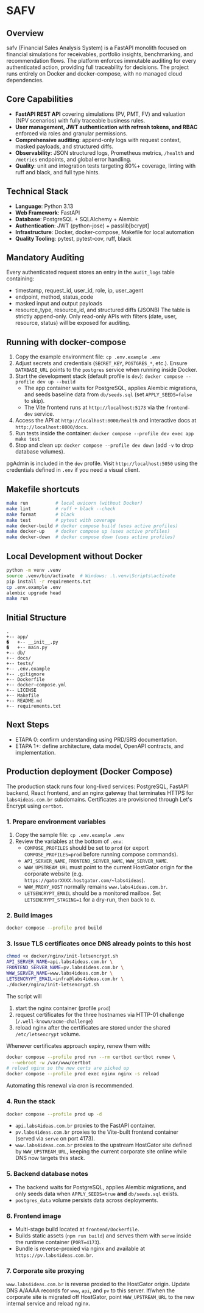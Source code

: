 ﻿# SAFV

## Overview
safv (Financial Sales Analysis System) is a FastAPI monolith focused on financial simulations for receivables, portfolio insights, benchmarking, and recommendation flows. The platform enforces immutable auditing for every authenticated action, providing full traceability for decisions. The project runs entirely on Docker and docker-compose, with no managed cloud dependencies.

## Core Capabilities
- **FastAPI REST API** covering simulations (PV, PMT, FV) and valuation (NPV scenarios) with fully traceable business rules.
- **User management, JWT authentication with refresh tokens, and RBAC** enforced via roles and granular permissions.
- **Comprehensive auditing**: append-only logs with request context, masked payloads, and structured diffs.
- **Observability**: JSON structured logs, Prometheus metrics, `/health` and `/metrics` endpoints, and global error handling.
- **Quality**: unit and integration tests targeting 80%+ coverage, linting with ruff and black, and full type hints.

## Technical Stack
- **Language**: Python 3.13
- **Web Framework**: FastAPI
- **Database**: PostgreSQL + SQLAlchemy + Alembic
- **Authentication**: JWT (python-jose) + passlib[bcrypt]
- **Infrastructure**: Docker, docker-compose, Makefile for local automation
- **Quality Tooling**: pytest, pytest-cov, ruff, black

## Mandatory Auditing
Every authenticated request stores an entry in the `audit_logs` table containing:
- timestamp, request_id, user_id, role, ip, user_agent
- endpoint, method, status_code
- masked input and output payloads
- resource_type, resource_id, and structured diffs (JSONB)
The table is strictly append-only. Only read-only APIs with filters (date, user, resource, status) will be exposed for auditing.

## Running with docker-compose
1. Copy the example environment file: `cp .env.example .env`
2. Adjust secrets and credentials (`SECRET_KEY`, `POSTGRES_*`, etc.). Ensure `DATABASE_URL` points to the `postgres` service when running inside Docker.
3. Start the development stack (default profile is `dev`): `docker compose --profile dev up --build`
   - The app container waits for PostgreSQL, applies Alembic migrations, and seeds baseline data from `db/seeds.sql` (set `APPLY_SEEDS=false` to skip).
   - The Vite frontend runs at `http://localhost:5173` via the `frontend-dev` service.
4. Access the API at `http://localhost:8000/health` and interactive docs at `http://localhost:8000/docs`.
5. Run tests inside the container: `docker compose --profile dev exec app make test`
6. Stop and clean up: `docker compose --profile dev down` (add `-v` to drop database volumes).

pgAdmin is included in the `dev` profile. Visit `http://localhost:5050` using the credentials defined in `.env` if you need a visual client.

## Makefile shortcuts
```bash
make run          # local uvicorn (without Docker)
make lint         # ruff + black --check
make format       # black
make test         # pytest with coverage
make docker-build # docker compose build (uses active profiles)
make docker-up    # docker compose up (uses active profiles)
make docker-down  # docker compose down (uses active profiles)
```

## Local Development without Docker
```bash
python -m venv .venv
source .venv/bin/activate  # Windows: .\.venv\Scripts\activate
pip install -r requirements.txt
cp .env.example .env
alembic upgrade head
make run
```

## Initial Structure
```
.
+-- app/
�   +-- __init__.py
�   +-- main.py
+-- db/
+-- docs/
+-- tests/
+-- .env.example
+-- .gitignore
+-- Dockerfile
+-- docker-compose.yml
+-- LICENSE
+-- Makefile
+-- README.md
+-- requirements.txt
```

## Next Steps
- ETAPA 0: confirm understanding using PRD/SRS documentation.
- ETAPA 1+: define architecture, data model, OpenAPI contracts, and implementation.

## Production deployment (Docker Compose)
The production stack runs four long-lived services: PostgreSQL, FastAPI backend, React frontend, and an nginx gateway that terminates HTTPS for `labs4ideas.com.br` subdomains. Certificates are provisioned through Let's Encrypt using `certbot`.

### 1. Prepare environment variables
1. Copy the sample file: `cp .env.example .env`
2. Review the variables at the bottom of `.env`:
   - `COMPOSE_PROFILES` should be set to `prod` (or export `COMPOSE_PROFILES=prod` before running compose commands).
   - `API_SERVER_NAME`, `FRONTEND_SERVER_NAME`, `WWW_SERVER_NAME`.
   - `WWW_UPSTREAM_URL` must point to the current HostGator origin for the corporate website (e.g. `https://gatorXXXX.hostgator.com/~labs4ideas`).
   - `WWW_PROXY_HOST` normally remains `www.labs4ideas.com.br`.
   - `LETSENCRYPT_EMAIL` should be a monitored mailbox. Set `LETSENCRYPT_STAGING=1` for a dry-run, then back to `0`.

### 2. Build images
```bash
docker compose --profile prod build
```

### 3. Issue TLS certificates once DNS already points to this host
```bash
chmod +x docker/nginx/init-letsencrypt.sh
API_SERVER_NAME=api.labs4ideas.com.br \
FRONTEND_SERVER_NAME=pv.labs4ideas.com.br \
WWW_SERVER_NAME=www.labs4ideas.com.br \
LETSENCRYPT_EMAIL=infra@labs4ideas.com.br \
./docker/nginx/init-letsencrypt.sh
```
The script will
1. start the nginx container (profile `prod`)
2. request certificates for the three hostnames via HTTP-01 challenge (`/.well-known/acme-challenge`)
3. reload nginx after the certificates are stored under the shared `/etc/letsencrypt` volume.

Whenever certificates approach expiry, renew them with:
```bash
docker compose --profile prod run --rm certbot certbot renew \
  --webroot -w /var/www/certbot
# reload nginx so the new certs are picked up
docker compose --profile prod exec nginx nginx -s reload
```
Automating this renewal via cron is recommended.

### 4. Run the stack
```bash
docker compose --profile prod up -d
```
- `api.labs4ideas.com.br` proxies to the FastAPI container.
- `pv.labs4ideas.com.br` proxies to the Vite-built frontend container (served via `serve` on port 4173).
- `www.labs4ideas.com.br` proxies to the upstream HostGator site defined by `WWW_UPSTREAM_URL`, keeping the current corporate site online while DNS now targets this stack.

### 5. Backend database notes
- The backend waits for PostgreSQL, applies Alembic migrations, and only seeds data when `APPLY_SEEDS=true` **and** `db/seeds.sql` exists.
- `postgres_data` volume persists data across deployments.

### 6. Frontend image
- Multi-stage build located at `frontend/Dockerfile`.
- Builds static assets (`npm run build`) and serves them with `serve` inside the runtime container (`PORT=4173`).
- Bundle is reverse-proxied via nginx and available at `https://pv.labs4ideas.com.br`.

### 7. Corporate site proxying
`www.labs4ideas.com.br` is reverse proxied to the HostGator origin. Update DNS A/AAAA records for `www`, `api`, and `pv` to this server. If/when the corporate site is migrated off HostGator, point `WWW_UPSTREAM_URL` to the new internal service and reload nginx.
